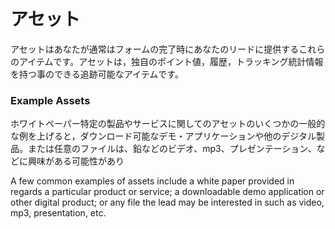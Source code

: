 # アセット

アセットはあなたが通常はフォームの完了時にあなたのリードに提供するこれらのアイテムです。アセットは，独自のポイント値，履歴，トラッキング統計情報を持つ事のできる追跡可能なアイテムです。


### Example Assets

ホワイトペーパー特定の製品やサービスに関してのアセットのいくつかの一般的な例を上げると，ダウンロード可能なデモ・アプリケーションや他のデジタル製品。または任意のファイルは、鉛などのビデオ、mp3、プレゼンテーション、などに興味がある可能性があり

A few common examples of assets include a white paper provided in regards a particular product or service; a downloadable demo application or other digital product; or any file the lead may be interested in such as video, mp3, presentation, etc.
